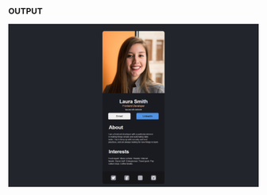### OUTPUT

  ![Screenshot](https://github.com/Sabari2002/React/blob/main/business-card/screenshot/Screenshot.png)
